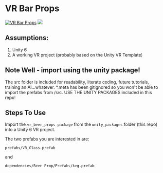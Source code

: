 # VR Bar Props
[![VR Bar Props](https://img.youtube.com/vi/f_gSnSFXmPM/0.jpg)](https://www.youtube.com/watch?v=f_gSnSFXmPM)
![](https://www.youtube.com/watch?v=E1R8Cscqe-A)

## Assumptions: 
1) Unity 6
2) A working VR project (probably based on the Unity VR Template)

## Note Well - import using the unity package!
The src folder is included for readability, literate coding, future tutorials, training an AI...whatever.  *.meta has been gitignored so you won't be able to import the prefabs from /src.  USE THE UNITY PACKAGES included in this repo!

## Steps To Use
Import the ```vr_beer_props package``` from the ```unity_packages``` folder (this repo) into a Unity 6 VR project.

The two prefabs you are interested in are:

```prefabs/VR_Glass.prefab```

and

```dependencies/Beer Prop/Prefabs/keg.prefab```
